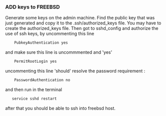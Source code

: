 ### ADD keys to FREEBSD
Generate some keys on the admin machine.  Find the public key that was just generated and copy it to the .ssh/authorized_keys file. You may have to create the authorized_keys file.
Then got to sshd_config and authorize the use of ssh keys, by uncommenting this line 
```bash
    PubkeyAuthentication yes
```
and make sure this line is uncommmented and 'yes'

``` bash 
    PermitRootLogin yes
```

uncommenting this line 'should' resolve the password requirement :  
``` bash 
    PasswordAuthentication no
```
and then run in the terminal
 ```bash 
    service sshd restart
```

after that you should be able to ssh into freebsd host.